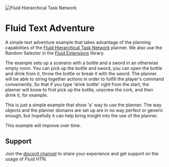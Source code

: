![Fluid Hierarchical Task Network](https://i.imgur.com/xKfIV0f.png)
# Fluid Text Adventure
A simple text adventure example that takes advantage of the planning capabilities of the [Fluid Hierarchical Task Network](https://github.com/ptrefall/fluid-hierarchical-task-network) planner. We also use the Random Selector in the [Fluid Extensions](https://github.com/ptrefall/fluid-hierarchical-task-network-ext) library.

The example sets up a scenario with a bottle and a sword in an otherwise empty room. You can pick up the bottle and sword, you can open the bottle and drink from it, throw the bottle or break it with the sword. The planner will be able to string together actions in order to fulfill the player's command conveniently. So that if you type 'drink bottle' right from the start, the planner will know to first pick up the bottle, unscrew the cork, and then drink it, for example.

This is just a simple example that show 'a' way to use the planner. The way objects and the planner domains are set up are in no way perfect or generic enough, but hopefully it can help bring insight into the use of the planner.

This example will improve over time.

## Support
Join the [discord channel](https://discord.gg/u45nmb) to share your experience and get support on the usage of Fluid HTN.
